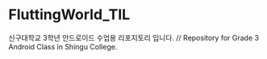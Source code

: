 # FluttingWorld_TIL
신구대학교 3학년 안드로이드 수업용 리포지토리 입니다. // Repository for Grade 3 Android Class in Shingu College.
